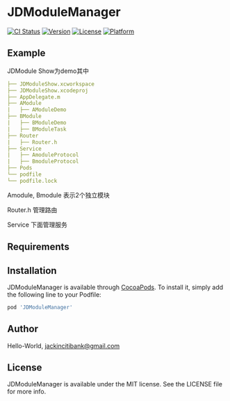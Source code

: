 # JDModuleManager

[![CI Status](https://img.shields.io/travis/Hello-World/JDModuleManager.svg?style=flat)](https://travis-ci.org/Hello-World/JDModuleManager)
[![Version](https://img.shields.io/cocoapods/v/JDModuleManager.svg?style=flat)](https://cocoapods.org/pods/JDModuleManager)
[![License](https://img.shields.io/cocoapods/l/JDModuleManager.svg?style=flat)](https://cocoapods.org/pods/JDModuleManager)
[![Platform](https://img.shields.io/cocoapods/p/JDModuleManager.svg?style=flat)](https://cocoapods.org/pods/JDModuleManager)

## Example

JDModule Show为demo其中

```yaml
├── JDModuleShow.xcworkspace
├── JDModuleShow.xcodeproj
├── AppDelegate.m
├── AModule
|   ├── AModuleDemo
├── BModule
|   ├── BModuleDemo
|   ├── BModuleTask
├── Router
|   ├── Router.h
├── Service
|   ├── AmoduleProtocol
|   ├── BmoduleProtocol
├── Pods
└── podfile
└── podfile.lock
```



Amodule, Bmodule 表示2个独立模块

Router.h 管理路由

Service 下面管理服务


## Requirements

## Installation

JDModuleManager is available through [CocoaPods](https://cocoapods.org). To install
it, simply add the following line to your Podfile:

```ruby
pod 'JDModuleManager'
```

## Author

Hello-World, jackincitibank@gmail.com

## License

JDModuleManager is available under the MIT license. See the LICENSE file for more info.

